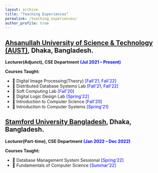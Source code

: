 ```yaml
---
layout: archive
title: "Teaching Experiences"
permalink: /teaching_experiences/
author_profile: true
---
```


## [Ahsanullah University of Science & Technology (AUST)](http://aust.edu/), Dhaka, Bangladesh.
**Lecturer(Adjunct), CSE Department <span style="color:Blue">(Jul 2021 – Present)</span>** 


**Courses Taught:** 
-  📙 Digital Image Processing(Theory) <span style="color:Blue"> [Fall'21, Fall'22] </span>
-  📙 Distributed Database Systems Lab <span style="color:Blue"> [Fall'21, Fall'22] </span>
-  📙 Soft Computing Lab <span style="color:Blue"> [Fall'20] </span>
-  📙 Digital Logic Design Lab <span style="color:Blue"> [Spring'22] </span>
-  📙 Introduction to Computer Science <span style="color:Blue"> [Fall'20] </span>
-  📙 Introduction to Computer Systems <span style="color:Blue"> [Spring'21] </span>

## [Stamford University Bangladesh](https://www.stamforduniversity.edu.bd/), Dhaka, Bangladesh.
**Lecturer(Part-time), CSE Department <span style="color:Blue">(Jan 2022 – Dec 2022)</span>** 

**Courses Taught:** 
-  📙 Database Management System Sessional <span style="color:Blue"> [Spring'22] </span>
-  📙  Fundamentals of Computer Science <span style="color:Blue"> [Summar'22] </span>
